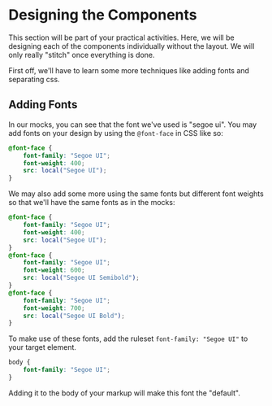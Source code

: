 # Designing the Components

This section will be part of your practical activities. Here, we will be designing each of the components individually without the layout. We will only really "stitch" once everything is done.

First off, we'll have to learn some more techniques like adding fonts and separating css.

## Adding Fonts

In our mocks, you can see that the font we've used is "segoe ui". You may add fonts on your design by using the `@font-face` in CSS like so:

```css
@font-face {
    font-family: "Segoe UI";
    font-weight: 400;
    src: local("Segoe UI");
}
```

We may also add some more using the same fonts but different font weights so that we'll have the same fonts as in the mocks:

```css
@font-face {
    font-family: "Segoe UI";
    font-weight: 400;
    src: local("Segoe UI");
}
@font-face {
    font-family: "Segoe UI";
    font-weight: 600;
    src: local("Segoe UI Semibold");
}
@font-face {
    font-family: "Segoe UI";
    font-weight: 700;
    src: local("Segoe UI Bold");
}
```

To make use of these fonts, add the ruleset `font-family: "Segoe UI"` to your target element.

```css
body {
    font-family: "Segoe UI";
}
```

Adding it to the body of your markup will make this font the "default".